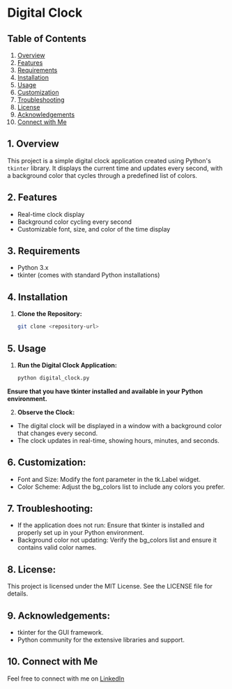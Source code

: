 # Digital Clock

## Table of Contents
1. [Overview](#1-overview)
2. [Features](#2-features)
3. [Requirements](#3-requirements)
4. [Installation](#4-installation)
5. [Usage](#5-usage)
6. [Customization](#6-customization)
7. [Troubleshooting](#7-troubleshooting)
8. [License](#8-license)
9. [Acknowledgements](#9-acknowledgements)
10. [Connect with Me](#10-connect-with-me)

## 1. Overview

This project is a simple digital clock application created using Python's `tkinter` library. It displays the current time and updates every second, with a background color that cycles through a predefined list of colors.

## 2. Features

- Real-time clock display
- Background color cycling every second
- Customizable font, size, and color of the time display

## 3. Requirements

- Python 3.x
- tkinter (comes with standard Python installations)

## 4. Installation

1. **Clone the Repository:**
   ```bash
   git clone <repository-url>
   
## 5. Usage

1. **Run the Digital Clock Application:**

   ```bash
   python digital_clock.py

  **Ensure that you have tkinter installed and available in your Python environment.**

2. **Observe the Clock:**

- The digital clock will be displayed in a window with a background color that changes every second.
- The clock updates in real-time, showing hours, minutes, and seconds.

## 6. Customization:

- Font and Size: Modify the font parameter in the tk.Label widget.
- Color Scheme: Adjust the bg_colors list to include any colors you prefer.

## 7. Troubleshooting:

- If the application does not run: Ensure that tkinter is installed and properly set up in your Python environment.
- Background color not updating: Verify the bg_colors list and ensure it contains valid color names.

## 8. License:

This project is licensed under the MIT License. See the LICENSE file for details.

## 9. Acknowledgements:

- tkinter for the GUI framework.
- Python community for the extensive libraries and support.

## 10. Connect with Me

Feel free to connect with me on [LinkedIn](https://www.linkedin.com/in/shanttoosh-v-470484289/)
